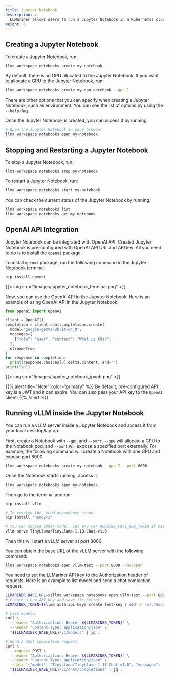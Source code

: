 ```yaml
---
title: Jupyter Notebook
description: >
  LLMariner allows users to run a Jupyter Notebook in a Kubernetes cluster. This functionality is useful when users want to run ad-hoc Python scripts that require GPU.
weight: 6
---
```


## Creating a Jupyter Notebook

To create a Jupyter Notebook, run:

``` bash
llma workspace notebooks create my-notebook
```

By default, there is no GPU allocated to the Jupyter Notebook. If you want to allocate a GPU to the Jupyter Notebook, run:

``` bash
llma workspace notebooks create my-gpu-notebook --gpu 1
```

There are other options that you can specify when creating a Jupyter Notebook, such as environment. You can see the list of options by using the `--help` flag.

Once the Jupyter Notebook is created, you can access it by running:

``` bash
# Open the Jupyter Notebook in your browser
llma workspace notebooks open my-notebook
```

## Stopping and Restarting a Jupyter Notebook

To stop a Jupyter Notebook, run:

``` bash
llma workspace notebooks stop my-notebook
```

To restart a Jupyter Notebook, run:

``` bash
llma workspace notebooks start my-notebook
```

You can check the current status of the Jupyter Notebook by running:

``` bash
llma workspace notebooks list
llma workspace notebooks get my-notebook
```

## OpenAI API Integration

Jupyter Notebook can be integrated with OpenAI API. Created Jupyter Notebook is pre-configured with OpenAI API URL and API key. All you need to do is to install the `openai` package.

To install `openai` package, run the following command in the Jupyter Notebook terminal:

``` bash
pip install openai
```

{{< img src="/images/jupyter_notebook_terminal.png" >}}

Now, you can use the OpenAI API in the Jupyter Notebook. Here is an example of using OpenAI API in the Jupyter Notebook:

``` python
from openai import OpenAI

client = OpenAI()
completion = client.chat.completions.create(
  model="google-gemma-2b-it-q4_0",
  messages=[
    {"role": "user", "content": "What is k8s?"}
  ],
  stream=True
)
for response in completion:
  print(response.choices[0].delta.content, end="")
print("\n")
```

{{< img src="/images/jupyter_notebook_ipynb.png" >}}

{{% alert title="Note" color="primary" %}}
By default, pre-configured API key is a JWT and it can expire. You can also pass your API key to the `OpenAI` client.
{{% /alert %}}

## Running vLLM inside the Jupyter Notebook

You can run a vLLM server inside a Jupyter Notebook and access it from your local desktop/laptop.

First, create a Notebook with `--gpu` and `--port`. `--gpu` will allocate a GPU to the Notebook pod, and `--port` will expose a specified port externally. For example, the following command will create a Notebook with one GPU and expose port 8000.

``` bash
llma workspace notebooks create my-notebook --gpu 1 --port 8000
```

Once the Notebook starts running, access it.

``` bash
llma workspace notebooks open my-notebook
```

Then go to the terminal and run:

```bash
pip install vllm

# To resolve the  vLLM dependency issue.
pip install "numpy<2"

# You can choose other model. Set env var HUGGING_FACE_HUB_TOKEN if needed.
vllm serve TinyLlama/TinyLlama-1.1B-Chat-v1.0
```

Then this will start a vLLM server at port 8000.

You can obtain the base URL of the vLLM server with the following command:

```bash
llma workspace notebooks open vllm-test --port 8000 --no-open
```

You need to set the LLMariner API key to the Authorization header of requests. Here is an example
to list model and send a chat completion request.

```bash
LLMARINER_BASE_URL=$(llma workspace notebooks open vllm-test --port 8000 --no-open | grep http)
# Create a new API key and save its secret
LLMARINER_TOKEN=$(llma auth api-keys create test-key | sed -n 's/.*Secret: \(.*\)/\1/p')

# List models.
curl \
  --header "Authorization: Bearer ${LLMARINER_TOKEN}" \
  --header "Content-Type: application/json" \
  "${LLMARINER_BASE_URL}/v1/models" | jq .

# Send a chat completion request.
curl \
  --request POST \
  --header "Authorization: Bearer ${LLMARINER_TOKEN}" \
  --header "Content-Type: application/json" \
  --data '{"model": "TinyLlama/TinyLlama-1.1B-Chat-v1.0", "messages": [{"role": "user", "content": "What is k8s?"}]}' \
  "${LLMARINER_BASE_URL}/v1/chat/completions" | jq .
```
